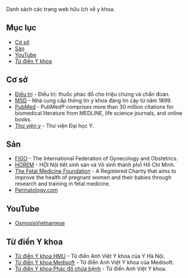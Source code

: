 Danh sách các trang web hữu ích về y khoa.

## Mục lục

- [Cơ sở](#cơ-sở)
- [Sản](#sản)
- [YouTube](#youtube)
- [Từ điển Y khoa](#từ-điển-y-khoa)

## Cơ sở

- [Điều trị](https://www.dieutri.vn) - Điều trị: thuốc phác đồ cho triệu chưng và chẩn đoán.
- [MSD](https://www.msdmanuals.com/vi) - Nhà cung cấp thông tin y khoa đáng tin cậy từ năm 1899.
- [PubMed](https://pubmed.ncbi.nlm.nih.gov) - PubMed® comprises more than 30 million citations for biomedical literature from MEDLINE, life science journals, and online books.
- [Thư viện y](https://thuvieny.com) - Thư viện Đại học Y.

## Sản

- [FIGO](https://www.figo.org) - The International Federation of Gynecology and Obstetrics.
- [HOREM](http://hosrem.org.vn) - HỘI Nội tiết sinh sản và Vô sinh thành phố Hồ Chí Minh.
- [The Fetal Medicine Foundation](https://fetalmedicine.org) - A Registered Charity that aims to improve the health of pregnant women and their babies through research and training in fetal medicine.
- [Perinatology.com](http://perinatology.com)

## YouTube
- [OsmosisVietnamese](https://www.youtube.com/channel/UCj4fwpXgw-jyiZ4TPAdChbw)

## Từ điển Y khoa

- [Từ điển Y khoa HMU](https://hmu.edu.vn/news/dict.aspx) - Từ điển Anh Việt Y khoa của Y Hà Nội.
- [Từ điển Y khoa Medisoft](http://medisoft.com.vn/medic.asp) - Từ điển Anh Việt Y khoa của Medisoft.
- [Từ điển Y khoa Phác đồ chữa bệnh](https://phacdochuabenh.com/tu-dien-y-hoc/tratu.php) - Từ điển Anh Việt Y khoa.
